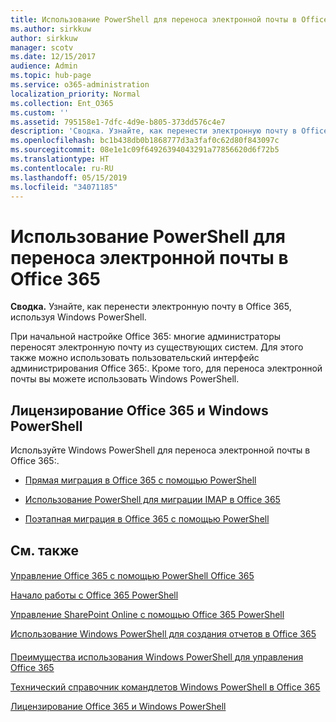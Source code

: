 ```yaml
---
title: Использование PowerShell для переноса электронной почты в Office 365
ms.author: sirkkuw
author: sirkkuw
manager: scotv
ms.date: 12/15/2017
audience: Admin
ms.topic: hub-page
ms.service: o365-administration
localization_priority: Normal
ms.collection: Ent_O365
ms.custom: ''
ms.assetid: 795158e1-7dfc-4d9e-b805-373dd576c4e7
description: 'Сводка. Узнайте, как перенести электронную почту в Office 365: с помощью Windows PowerShell.'
ms.openlocfilehash: bc1b438db0b1868777d3a3faf0c62d80f843097c
ms.sourcegitcommit: 08e1e1c09f64926394043291a77856620d6f72b5
ms.translationtype: HT
ms.contentlocale: ru-RU
ms.lasthandoff: 05/15/2019
ms.locfileid: "34071185"
---
```

# <a name="use-powershell-for-email-migration-to-office-365"></a>Использование PowerShell для переноса электронной почты в Office 365

 **Сводка.** Узнайте, как перенести электронную почту в Office 365, используя Windows PowerShell.
  
При начальной настройке Office 365: многие администраторы переносят электронную почту из существующих систем. Для этого также можно использовать пользовательский интерфейс администрирования Office 365:. Кроме того, для переноса электронной почты вы можете использовать Windows PowerShell.
  
## <a name="office-365-licensing-and-windows-powershell"></a>Лицензирование Office 365 и Windows PowerShell

Используйте Windows PowerShell для переноса электронной почты в Office 365:. 
  
- [Прямая миграция в Office 365 с помощью PowerShell](use-powershell-to-perform-a-cutover-migration-to-office-365.md)
    
- [Использование PowerShell для миграции IMAP в Office 365](use-powershell-to-perform-an-imap-migration-to-office-365.md)
    
- [Поэтапная миграция в Office 365 с помощью PowerShell](use-powershell-to-perform-a-staged-migration-to-office-365.md)
    
## <a name="see-also"></a>См. также

#### 

[Управление Office 365 с помощью PowerShell Office 365](manage-office-365-with-office-365-powershell.md)
  
[Начало работы с Office 365 PowerShell](getting-started-with-office-365-powershell.md)
  
[Управление SharePoint Online с помощью Office 365 PowerShell](manage-sharepoint-online-with-office-365-powershell.md)
  
[Использование Windows PowerShell для создания отчетов в Office 365](use-windows-powershell-to-create-reports-in-office-365.md)
#### 

[Преимущества использования Windows PowerShell для управления Office 365](http://technet.microsoft.com/library/15144a50-453e-4cd5-befd-bc6736697967.aspx)
  
[Технический справочник командлетов Windows PowerShell в Office 365](http://technet.microsoft.com/library/10d5c66a-7579-4319-aaa5-7a5e21d49cea.aspx)
  
[Лицензирование Office 365 и Windows PowerShell](http://technet.microsoft.com/library/6ca0e430-f7ba-4184-becf-14c6c5c8dde5.aspx)

